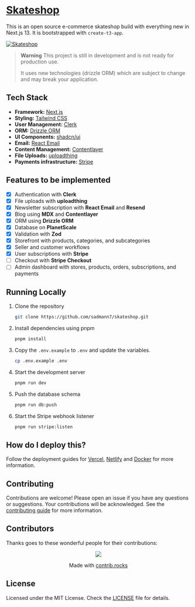 # [Skateshop](https://skateshop.sadmn.com/)

This is an open source e-commerce skateshop build with everything new in Next.js 13. It is bootstrapped with `create-t3-app`.

[![Skateshop](./public/images/screenshot.png)](https://skateshop.sadmn.com/)

> **Warning**
> This project is still in development and is not ready for production use.
>
> It uses new technologies (drizzle ORM) which are subject to change and may break your application.

## Tech Stack

-   **Framework:** [Next.js](https://nextjs.org)
-   **Styling:** [Tailwind CSS](https://tailwindcss.com)
-   **User Management:** [Clerk](https://clerk.com)
-   **ORM:** [Drizzle ORM](https://orm.drizzle.team)
-   **UI Components:** [shadcn/ui](https://ui.shadcn.com)
-   **Email:** [React Email](https://react.email)
-   **Content Management:** [Contentlayer](https://www.contentlayer.dev)
-   **File Uploads:** [uploadthing](https://uploadthing.com)
-   **Payments infrastructure:** [Stripe](https://stripe.com)

## Features to be implemented

-   [x] Authentication with **Clerk**
-   [x] File uploads with **uploadthing**
-   [x] Newsletter subscription with **React Email** and **Resend**
-   [x] Blog using **MDX** and **Contentlayer**
-   [x] ORM using **Drizzle ORM**
-   [x] Database on **PlanetScale**
-   [x] Validation with **Zod**
-   [x] Storefront with products, categories, and subcategories
-   [x] Seller and customer workflows
-   [x] User subscriptions with **Stripe**
-   [ ] Checkout with **Stripe Checkout**
-   [ ] Admin dashboard with stores, products, orders, subscriptions, and payments

## Running Locally

1. Clone the repository

    ```bash
    git clone https://github.com/sadmann7/skateshop.git
    ```

2. Install dependencies using pnpm

    ```bash
    pnpm install
    ```

3. Copy the `.env.example` to `.env` and update the variables.

    ```bash
    cp .env.example .env
    ```

4. Start the development server

    ```bash
    pnpm run dev
    ```

5. Push the database schema

    ```bash
    pnpm run db:push
    ```

6. Start the Stripe webhook listener

    ```bash
    pnpm run stripe:listen
    ```

## How do I deploy this?

Follow the deployment guides for [Vercel](https://create.t3.gg/en/deployment/vercel), [Netlify](https://create.t3.gg/en/deployment/netlify) and [Docker](https://create.t3.gg/en/deployment/docker) for more information.

## Contributing

Contributions are welcome! Please open an issue if you have any questions or suggestions. Your contributions will be acknowledged. See the [contributing guide](./CONTRIBUTING.md) for more information.

## Contributors

Thanks goes to these wonderful people for their contributions:

<p align="center">
 <a href="https://github.com/sadmann7/skateshop/graphs/contributors">
   <img src="https://contrib.rocks/image?repo=sadmann7/skateshop" />
 </a>
</p>

<p align="center">
 Made with <a rel="noopener noreferrer" target="_blank" href="https://contrib.rocks">contrib.rocks</a>
</p>

## License

Licensed under the MIT License. Check the [LICENSE](./LICENSE.md) file for details.

